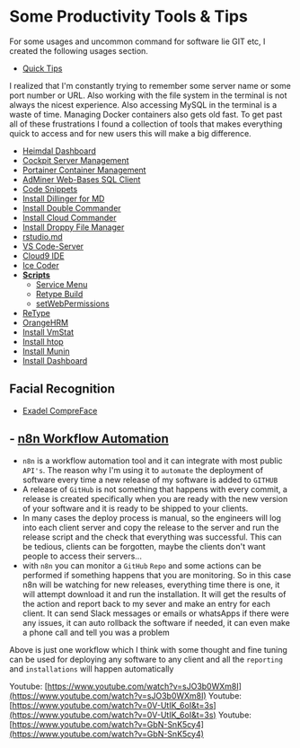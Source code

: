 # Some Productivity Tools & Tips

For some usages and uncommon command for software lie GIT etc, I created the following usages section.

- [Quick Tips](http://tips-docs.devserv.me)

I realized that I'm constantly trying to remember some server name or some port number or URL. Also working with the file system in the terminal is not always the nicest experience. Also accessing MySQL in the terminal is a waste of time. Managing Docker containers also gets old fast. To get past all of these frustrations I found a collection of tools that makes everything quick to access and for new users this will make a big difference.

- [Heimdal Dashboard](https://setup-docs.devserv.me/heimdal/)
- [Cockpit Server Management](https://setup-docs.devserv.me/cockpit)
- [Portainer Container Management](https://setup-docs.devserv.me/portainer)
- [AdMiner Web-Bases SQL Client](adminer.md)
- [Code Snippets](https://setup-docs.devserv.me/codesnippets)
- [Install Dillinger for MD](https://setup-docs.devserv.me/dillinger)
- [Install Double Commander](https://setup-docs.devserv.me/doublecommander)
- [Install Cloud Commander](https://setup-docs.devserv.me/cloudcommander)
- [Install Droppy File Manager](https://setup-docs.devserv.me/droppy)
- [rstudio.md](rstudio.md)
- [VS Code-Server](https://setup-docs.devserv.me/codeserverdocker)
- [Cloud9 IDE](https://setup-docs.devserv.me/cloud9)
- [Ice Coder](iceCoder.md)
- **[Scripts](scripts/README.md)**
  - [Service Menu](scripts/serviceMenu.md)
  - [Retype Build](retypeBuild.md)
  - [setWebPermissions](scripts/fixWebPermisions.md)
- [ReType](https://setup-docs.devserv.me/retype)
- [OrangeHRM](orangeHrm.md)
- [Install VmStat](vmstat.md)
- [Install htop](htop.md)
- [Install Munin](munin.md)
- [Install Dashboard](dashboard.md)

## Facial Recognition

- [Exadel CompreFace](exadelCompreFace.md)

## - [n8n Workflow Automation](n8n.md)

- `n8n` is a workflow automation tool and it can integrate with most public `API's`. The reason why I'm using it to `automate` the deployment of software every time a new release of my software is added to `GITHUB`
- A release of `GitHub` is not something that happens with every commit, a release is created specifically when you are ready with the new version of your software and it is ready to be shipped to your clients.
- In many cases the deploy process is manual, so the engineers will log into each client server and copy the release to the server and run the release script and the check that everything was successful. This can be tedious, clients can be forgotten, maybe the clients don't want people to access their servers...
- with `n8n` you can monitor a `GitHub` `Repo` and some actions can be performed if something happens that you are monitoring. So in this case n8n will be watching for new releases, everything time there is one, it will attempt download it and run the installation. It will get the results of the action and report back to my sever and make an entry for each client. It can send Slack messages or emails or whatsApps if there were any issues, it can auto rollback the software if needed, it can even make a phone call and tell you was a problem

Above is just one workflow which I think with some thought and fine tuning can be used for deploying any software to any client and all the `reporting` and `installations` will happen automatically

Youtube: [https://www.youtube.com/watch?v=sJO3b0WXm8I](https://www.youtube.com/watch?v=sJO3b0WXm8I)
Youtube: [https://www.youtube.com/watch?v=0V-UtIK_6oI&t=3s](https://www.youtube.com/watch?v=0V-UtIK_6oI&t=3s)
Youtube: [https://www.youtube.com/watch?v=GbN-SnK5cy4](https://www.youtube.com/watch?v=GbN-SnK5cy4)
